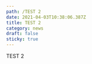 ```yaml
---
path: /TEST 2
date: 2021-04-03T10:38:06.387Z
title: TEST 2
category: news
draft: false
sticky: true
---
```

TEST 2
